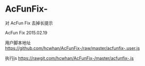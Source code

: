# AcFunFix-
对 AcFun Fix 去掉长提示

AcFun Fix 2015.02.19

用户脚本地址 https://github.com/hcwhan/AcFunFix-/raw/master/acfunfix-.user.js

执行js       https://rawgit.com/hcwhan/AcFunFix-/master/acfunfix-.js
